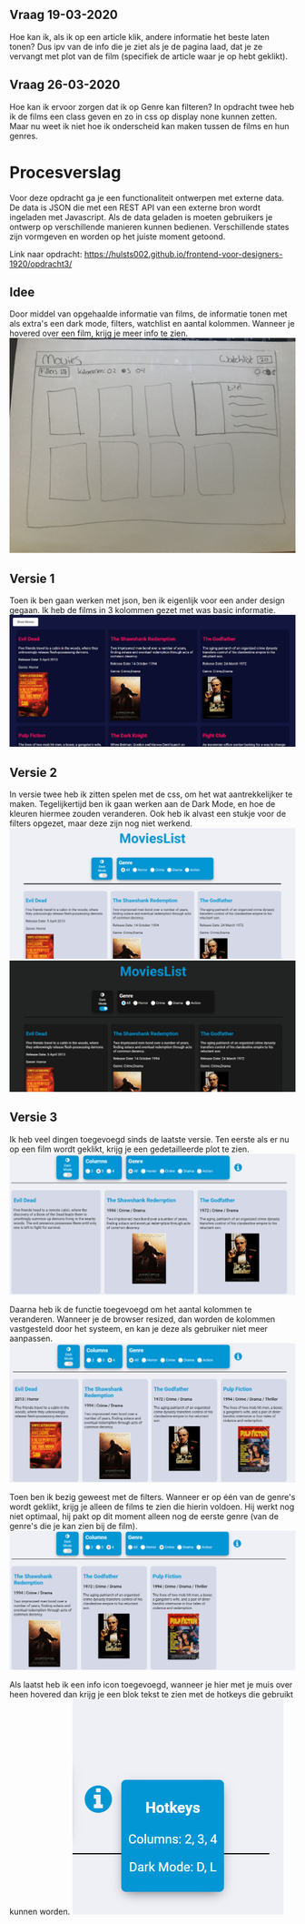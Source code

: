 ## Vraag 19-03-2020
Hoe kan ik, als ik op een article klik, andere informatie het beste laten tonen?
Dus ipv van de info die je ziet als je de pagina laad, dat je ze vervangt met plot van de film (specifiek de article waar je op hebt geklikt).

## Vraag 26-03-2020
Hoe kan ik ervoor zorgen dat ik op Genre kan filteren?
In opdracht twee heb ik de films een class geven en zo in css op display none kunnen zetten.
Maar nu weet ik niet hoe ik onderscheid kan maken tussen de films en hun genres.

# Procesverslag

Voor deze opdracht ga je een functionaliteit ontwerpen met externe data. De data is JSON die met een REST API van een externe bron wordt ingeladen met Javascript. Als de data geladen is moeten gebruikers je ontwerp op verschillende manieren kunnen bedienen. Verschillende states zijn vormgeven en worden op het juiste moment getoond.

Link naar opdracht: https://hulsts002.github.io/frontend-voor-designers-1920/opdracht3/

## Idee
Door middel van opgehaalde informatie van films, de informatie tonen met als extra's een dark mode, filters, watchlist en aantal kolommen.
Wanneer je hovered over een film, krijg je meer info te zien.
![alt text](https://github.com/hulsts002/frontend-voor-designers-1920/blob/master/opdracht3/img/Readme/Schets.jpeg "Schets")

## Versie 1
Toen ik ben gaan werken met json, ben ik eigenlijk voor een ander design gegaan. Ik heb de films in 3 kolommen gezet met was basic informatie.
![alt text](https://github.com/hulsts002/frontend-voor-designers-1920/blob/master/opdracht3/img/Readme/Versie1.1.png "Versie 1")

## Versie 2
In versie twee heb ik zitten spelen met de css, om het wat aantrekkelijker te maken. Tegelijkertijd ben ik gaan werken aan de Dark Mode, en hoe de kleuren hiermee zouden veranderen. Ook heb ik alvast een stukje voor de filters opgezet, maar deze zijn nog niet werkend.
![alt text](https://github.com/hulsts002/frontend-voor-designers-1920/blob/master/opdracht3/img/Readme/Versie2.1.png "Versie 2.1")
![alt text](https://github.com/hulsts002/frontend-voor-designers-1920/blob/master/opdracht3/img/Readme/Versie2.2.png "Versie 2.2")

## Versie 3
Ik heb veel dingen toegevoegd sinds de laatste versie.
Ten eerste als er nu op een film wordt geklikt, krijg je een gedetailleerde plot te zien.
![alt text](https://github.com/hulsts002/frontend-voor-designers-1920/blob/master/opdracht3/img/Readme/Versie3.1.png "Versie 3.1")

Daarna heb ik de functie toegevoegd om het aantal kolommen te veranderen. Wanneer je de browser resized, dan worden de kolommen vastgesteld door het systeem, en kan je deze als gebruiker niet meer aanpassen.
![alt text](https://github.com/hulsts002/frontend-voor-designers-1920/blob/master/opdracht3/img/Readme/Versie3.2.png "Versie 3.2")

Toen ben ik bezig geweest met de filters. Wanneer er op één van de genre's wordt geklikt, krijg je alleen de films te zien die hierin voldoen.
Hij werkt nog niet optimaal, hij pakt op dit moment alleen nog de eerste genre (van de genre's die je kan zien bij de film).
![alt text](https://github.com/hulsts002/frontend-voor-designers-1920/blob/master/opdracht3/img/Readme/Versie3.3.png "Versie 3.3")

Als laatst heb ik een info icon toegevoegd, wanneer je hier met je muis over heen hovered dan krijg je een blok tekst te zien met de hotkeys die gebruikt kunnen worden.
![alt text](https://github.com/hulsts002/frontend-voor-designers-1920/blob/master/opdracht3/img/Readme/Versie3.4.png "Versie 3.4")
